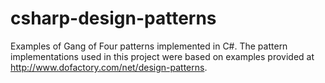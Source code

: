 # csharp-design-patterns
Examples of Gang of Four patterns implemented in C#. The pattern implementations used in this project were based on examples provided at http://www.dofactory.com/net/design-patterns.
